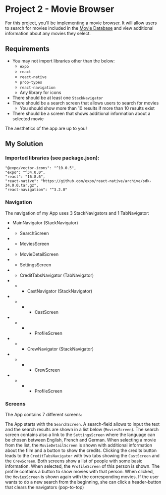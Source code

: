 # Project 2 - Movie Browser

For this project, you'll be implementing a movie browser. It will allow users to
search for movies included in the [Movie Database](https://api.themoviedb.org)
and view additional information about any movies they select.

## Requirements

- You may not import libraries other than the below:
  - `expo`
  - `react`
  - `react-native`
  - `prop-types`
  - `react-navigation`
  - Any library for icons
- There should be at least one `StackNavigator`
- There should be a search screen that allows users to search for movies
  - You should show more than 10 results if more than 10 results exist
- There should be a screen that shows additional information about a selected movie

The aesthetics of the app are up to you!

## My Solution

### Imported libraries (see package.json):

    "@expo/vector-icons": "^10.0.5",
    "expo": "^34.0.0",
    "react": "16.8.6",
    "react-native": "https://github.com/expo/react-native/archive/sdk-34.0.0.tar.gz",
    "react-navigation": "^3.2.0"

### Navigation

The navigation of my App uses 3 StackNavigators and 1 TabNavigator:

- MainNavigator (StackNavigator)
- - SearchScreen
- - MoviesScreen
- - MovieDetailScreen
- - SettingsScreen
- - CreditTabsNavigator (TabNavigator)
- - - CastNavigator (StackNavigator)
- - - - CastScreen
- - - - ProfileScreen
- - - CrewNavigator (StackNavigator)
- - - - CrewScreen
- - - - ProfileScreen

### Screens

The App contains 7 different screens:

The App starts with the `SearchScreen`.
A search-field allows to input the text and the search results are shown in a list below (`MoviesScreen`).
The search screen contains also a link to the `SettingsScreen` where the language can be chosen between English, French and German.
When selecting a movie from the list, the `MovieDetailScreen` is shown with additional information about the film and a button to show the credits.
Clicking the credits button leads to the `CreditTabsNavigator` with two tabs showing the `CastScreen` and the `CrewScreen`. Both screens show a list of people with some basic information. When selected, the `ProfileScreen` of this person is shown.
The profile contains a button to show movies with that person. When clicked, the `MoviesScreen` is shown again with the corresponding movies.
If the user wants to do a new search from the beginning, she can click a header-button that clears the navigators (pop-to-top)
